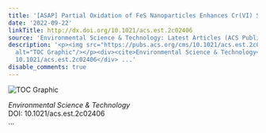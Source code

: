 ```yaml
---
title: '[ASAP] Partial Oxidation of FeS Nanoparticles Enhances Cr(VI) Sequestration'
date: '2022-09-22'
linkTitle: http://dx.doi.org/10.1021/acs.est.2c02406
source: 'Environmental Science & Technology: Latest Articles (ACS Publications)'
description: '<p><img src="https://pubs.acs.org/cms/10.1021/acs.est.2c02406/asset/images/medium/es2c02406_0008.gif"
  alt="TOC Graphic"/></p><div><cite>Environmental Science & Technology</cite></div><div>DOI:
  10.1021/acs.est.2c02406</div> ...'
disable_comments: true
---
```

<p><img src="https://pubs.acs.org/cms/10.1021/acs.est.2c02406/asset/images/medium/es2c02406_0008.gif" alt="TOC Graphic"/></p><div><cite>Environmental Science & Technology</cite></div><div>DOI: 10.1021/acs.est.2c02406</div> ...